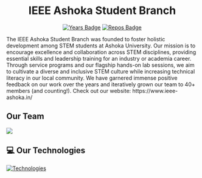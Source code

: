 <h1 align="center" id="title">IEEE Ashoka Student Branch</h1>

<div align="center" id="badges">
  
[![Years Badge](https://badges.pufler.dev/years/ieee-ashoka)](https://badges.pufler.dev) [![Repos Badge](https://badges.pufler.dev/repos/ieee-ashoka)](https://badges.pufler.dev) 

</div>

<p id="description"> The IEEE Ashoka Student Branch was founded to foster holistic development among STEM students at Ashoka University. Our mission is to encourage excellence and collaboration across STEM disciplines, providing essential skills and leadership training for an industry or academia career. Through service programs and our flagship hands-on lab sessions, we aim to cultivate a diverse and inclusive STEM culture while increasing technical literacy in our local community. We have garnered immense positive feedback on our work over the years and iteratively grown our team to 40+ members (and counting!). Check out our website: https://www.ieee-ashoka.in/</p>

## Our Team
<a href="https://github.com/ieee-ashoka-it/ieee-website/graphs/contributors">
  <img src="https://contrib.rocks/image?repo=ieee-ashoka-it/ieee-website" />
</a>
  
## 💻 Our Technologies  

[![Technologies](https://skillicons.dev/icons?i=nextjs,supabase,react,express,python,c,aws,ts)](https://skillicons.dev)


